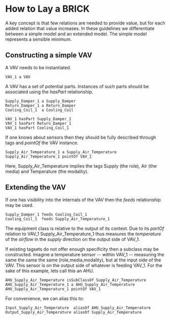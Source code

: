 How to Lay a BRICK
==================

A key concept is that few relations are needed to provide value, but for each added relation that value increases. In these guidelines we differentiate between a simple model and an extended model. The simple model represents a sensible minimum.

Constructing a simple VAV
-------------------------

A VAV needs to be instantiated.

    VAV_1 a VAV

A VAV has a set of potential parts. Instances of such parts should be associated using the *hasPart* relationship.

    Supply_Damper_1 a Supply_Damper
    Return_Damper_1 a Return_Damper
    Cooling_Coil_1  a Cooling_Coil
    
    VAV_1 hasPart Supply_Damper_1
    VAV_1 hasPart Return_Damper_1
    VAV_1 hasPart Cooling_Coil_1

If one knows about sensors then they should be fully described through tags and *pointOf* the VAV instance.

	Supply_Air_Temperature_1 a Supply_Air_Temperature
	Supply_Air_Temperature_1 pointOf VAV_1

Here, Supply_Air_Temperature implies the tags Supply (the role), Air (the media) and Temperature (the modality). 

Extending the VAV
-----------------

If one has visibility into the internals of the VAV then the _feeds_ relationship may be used.

    Supply_Damper_1 feeds Cooling_Coil_1
    Cooling_Coil_1  feeds Supply_Air_Temperature_1

The equipment class is relative to the output of its context. Due to its *partOf* relation to VAV_1 Supply_Air_Temperature_1 thus measures the *temperature* of the *airflow* in the *supply* direction on the output side of VAV_1.

If existing tagsets do not offer enough specificity then a subclass may be constructed. Imagine a temperature sensor -- within VAV_1 -- measuring the same the same the same (role,media,modality), but at the input side of the VAV. This sensor is on the output side of whatever is feeding VAV_1. For the sake of this example, lets call this an AHU.

    AHU_Supply_Air_Temperature isSubClassOf Supply_Air_Temperature
    AHU_Supply_Air_Temperature_1 a AHU_Supply_Air_Temperature
	AHU_Supply_Air_Temperature_1 pointOf VAV_1

For convenience, we can alias this to:

    Input_Supply_Air_Temperature  aliasOf AHU_Supply_Air_Temperature
    Output_Supply_Air_Temperature aliasOf Supply_Air_Temperature
